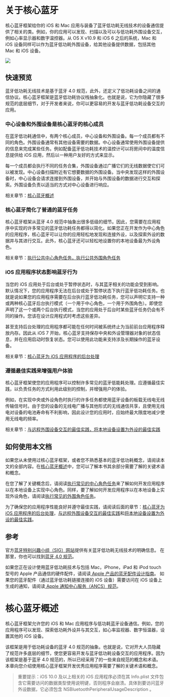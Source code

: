 # 关于核心蓝牙


核心蓝牙框架给你的 iOS 和 Mac 应用与装备了蓝牙低功耗无线技术的设备通信提供了相关的类。例如，你的应用可以发现、扫描以及可以与低功耗外围设备交互，例如心率显示器和数字温控器。从 OS X v10.9 和 iOS 6 之后的系统，Mac 和 iOS 设备同样可以作为蓝牙低功耗外围设备，给其他设备提供数据，包括其他 Mac 和 iOS 设备。

![](https://developer.apple.com/library/content/documentation/NetworkingInternetWeb/Conceptual/CoreBluetooth_concepts/Art/CBTechnologyFramework_2x.png)

## 快速预览


蓝牙低功耗无线技术是基于蓝牙 4.0 规范，此外，还定义了低功耗设备之间的通信协议。核心蓝牙框架是蓝牙低功耗协议栈抽象化。也就是说，它为你隐藏了很多规范的底层细节，对于开发者来说，你可以更容易的开发与蓝牙低功耗设备交互的应用。

### 中心设备和外围设备是核心蓝牙的核心成员

在蓝牙低功耗通信中，有两个核心成员，中心设备和外围设备。每一个成员都有不同的角色。外围设备通常有其他设备需要的数据。中心设备通常使用外围设备提供的信息来完成某些任务。例如配备蓝牙低功耗技术的温控计可以将房间中的温度信息提供给 iOS 应用，然后以一种用户友好的方式来显示。

每一个成员都会执行不同的任务合集，外围设备通过广播它们的无线数据使它们可以被发现。中心设备扫描附近有它想要数据的外围设备。当中央发现这样的外围设备时，中心设备会请求连接到外围设备，并开始与外围设备的数据进行交互和探索。外围设备负责以适当的方式对中心设备进行响应。

相关章节：[核心蓝牙概述]()


### 核心蓝牙简化了普通的蓝牙任务

核心蓝牙框架从蓝牙 4.0 规范中抽象出很多低级的细节。因此，您需要在应用程序中实现的许多常见的蓝牙低功耗任务都得以简化。如果您正在开发作为中心角色的应用程序，核心蓝牙可以让你的应用轻松地发现和连接外设，以及探索外设的数据并与其进行交互。此外，核心蓝牙还可以轻松地设置你的本地设备最为外设角色。

相关章节：[执行公共中心角色任务，执行公共外围角色任务]()


### iOS 应用程序状态影响蓝牙行为
当您的 iOS 应用处于后台或处于暂停状态时，与其蓝牙相关的功能会受到影响。默认情况下，您的应用程序无法在后台或处于暂停状态下执行蓝牙低功耗任务。也就是说如果您的应用程序需要在后台执行蓝牙低功耗任务，您可以声明它支持一种或两种核心蓝牙后台执行模式（一个用于中心角色，一个用于外围角色）。即使您声明了这一个或两个后台执行模式，当您的应用处于后台时某些蓝牙任务仍会有不同的操作。您该在设计应用程式时考虑这些差异。

甚至支持后台处理的应用程序都可能在任何时间被系统终止为当前前台应用程序释放内存。因此从 iOS 7 开始，核心蓝牙支持保存中央和外设管理器对象的状态信息，并在应用启动时恢复状态。您可以使用此功能来支持涉及长期操作的蓝牙设备。

相关章节：[核心蓝牙为 iOS 应用程序的后台处理]()


### 遵循最佳实践来增强用户体验
核心蓝牙框架使您的应用程序可以控制许多常见的蓝牙低能耗处理。应遵循最佳实践，以负责任务的方式利用此级别的控制，并增强用户的体验。

例如，在实现中央或外设角色时执行的许多任务都使用蓝牙设备的板载无线电无线传输信号时。由于您的设备的无线电广播与其他形式的无线通信共享，且使用无线电对设备的电池寿命有不利影响，因此设计您的应用时，应始终最大限度地减少使用无线电的频率。

相关章节：[与远程外围设备交互的最佳实践，将本地设备设置为外设的最佳实践]()


## 如何使用本文档


如果您从未使用过核心蓝牙框架，或者您不熟悉基本的蓝牙低功耗概念，请阅读本文的全部内容。在[核心蓝牙概述]()中，您可以了解本书其余部分需要了解的关键术语和概念。

在您了解了关键概念后，请阅读[执行常见的中心角色任务]()来了解如何开发应用程序以在本地设备上实现中心角色。同样，要了解如何开发应用程序以在本地设备上实现外设角色，请阅读[执行常见的外围角色任务]()。

为了确保您的应用程序性能良好并遵守最佳实践，请阅读后面的章节：[核心蓝牙为 iOS 应用程序的后台处理]()，[与远程外围设备交互的最佳实践]()和[将本地设备设置为外设的最佳实践]()。


## 参考

官方[蓝牙特别兴趣小组（SIG）网站](https://www.bluetooth.com)提供有关蓝牙低功耗无线技术的明确信息。 在那里，你也可以找到[蓝牙 4.0 规范](https://www.bluetooth.com/specifications/adopted-specifications)。

如果您正在设计使用蓝牙低功耗技术与包括 Mac，iPhone，iPad 和 iPod touch 型号的 Apple 产品通信的硬件配件，请阅读[ Apple 产品的蓝牙配件设计指南](https://developer.apple.com/hardwaredrivers/BluetoothDesignGuidelines.pdf)。 如果您的蓝牙配件（通过蓝牙低功耗链接连接的 iOS 设备）需要访问在 iOS 设备上生成的通知，请阅读[ Apple 通知中心服务（ANCS）规范](https://developer.apple.com/library/content/documentation/CoreBluetooth/Reference/AppleNotificationCenterServiceSpecification/Introduction/Introduction.html#//apple_ref/doc/uid/TP40013460)。



# 核心蓝牙概述


核心蓝牙框架允许您的 iOS 和 Mac 应用程序与低功耗蓝牙设备通信。例如，您的应用程序可以发现、探索低功耗外设并与其交互，如心率监视器、数字恒温器，设置其他的 iOS 设备。

该框架是用于低功耗设备的蓝牙 4.0 规范的抽象。也就是说，它对开大人员隐藏了规范许多底层的细节，使您更容易开发与蓝牙低功耗设备交互的应用程序。因为该框架是基于蓝牙 4.0 规范的，所以已经采用了的一些来自规范的概念和术语。本章向您介绍使用核心蓝牙框架开发优秀应用程序需要了解的关键术语和概念。

>重要提示：iOS 10.0 及以上相关的 iOS 应用程序必须在其 Info.plist 文件包含它需要访问的数据类型使用说明键，否则程序会崩溃。具体到要访问蓝牙外设数据，它必须包含 NSBluetoothPeripheralUsageDescription 。





